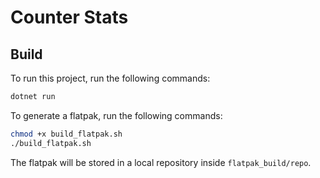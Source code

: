 # **Counter Stats**



## Build

To run this project, run the following commands:

```bash
dotnet run
```

To generate a flatpak, run the following commands:

```bash
chmod +x build_flatpak.sh
./build_flatpak.sh
```

The flatpak will be stored in a local repository inside `flatpak_build/repo`.